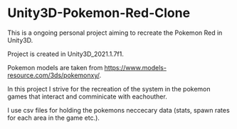 # Unity3D-Pokemon-Red-Clone

This is a ongoing personal project aiming to recreate the Pokemon Red in Unity3D.

Project is created in Unity3D_2021.1.7f1.

Pokemon models are taken from https://www.models-resource.com/3ds/pokemonxy/.

In this project I strive for the recreation of the system in the pokemon games that interact and comminicate with eachouther.

I use csv files for holding the pokemons neccecary data (stats, spawn rates for each area in the game etc.).

